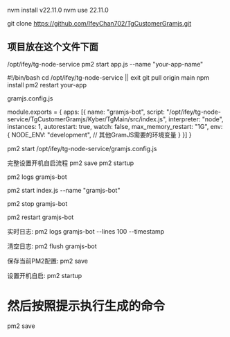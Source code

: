 nvm install v22.11.0 
nvm use 22.11.0

git clone https://github.com/IfeyChan702/TgCustomerGramjs.git
## 项目放在这个文件下面
/opt/ifey/tg-node-service
pm2 start app.js --name "your-app-name"

#!/bin/bash
cd /opt/ifey/tg-node-service || exit
git pull origin main
npm install
pm2 restart your-app




gramjs.config.js

module.exports = {
apps: [{
name: "gramjs-bot",
script: "/opt/ifey/tg-node-service/TgCustomerGramjs/Kyber/TgMain/src/index.js",
interpreter: "node",
instances: 1,
autorestart: true,
watch: false,
max_memory_restart: "1G",
env: {
NODE_ENV: "development",
// 其他GramJS需要的环境变量
}
}]
}

pm2 start /opt/ifey/tg-node-service/gramjs.config.js

完整设置开机自启流程
pm2 save
pm2 startup


pm2 logs gramjs-bot

pm2 start index.js --name "gramjs-bot"

pm2 stop gramjs-bot

pm2 restart gramjs-bot


实时日志:
pm2 logs gramjs-bot --lines 100 --timestamp

清空日志:
pm2 flush gramjs-bot

保存当前PM2配置:
pm2 save

设置开机自启:
pm2 startup
# 然后按照提示执行生成的命令
pm2 save
